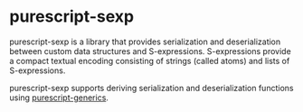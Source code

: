 # purescript-sexp

purescript-sexp is a library that provides serialization and deserialization
between custom data structures and S-expressions. S-expressions provide a
compact textual encoding consisting of strings (called atoms) and lists of
S-expressions.

purescript-sexp supports deriving serialization and deserialization functions
using [purescript-generics][psg].

[psg]: https://pursuit.purescript.org/packages/purescript-generics
